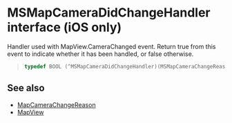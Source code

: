 
# MSMapCameraDidChangeHandler interface (iOS only)

Handler used with MapView.CameraChanged event. Return true from this event to indicate whether it has been handled, or false otherwise.

>```objectivec
> typedef BOOL (^MSMapCameraDidChangeHandler)(MSMapCameraChangeReason, MSMapCamera*) 
>```

## See also

* [MapCameraChangeReason](../MapCameraChangeReason-enumeration.md)
* [MapView](../MapView-class.md)